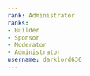 ```yaml
---
rank: Administrator
ranks:
- Builder
- Sponsor
- Moderator
- Administrator
username: darklord636
---
```

